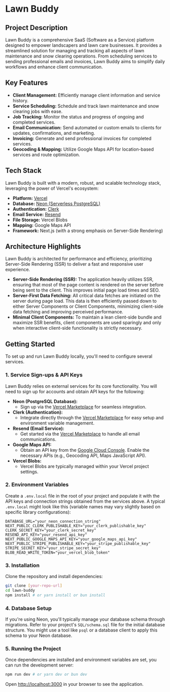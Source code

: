 # Lawn Buddy

## Project Description

Lawn Buddy is a comprehensive SaaS (Software as a Service) platform designed to empower landscapers and lawn care businesses. It provides a streamlined solution for managing and tracking all aspects of lawn maintenance and snow clearing operations. From scheduling services to sending professional emails and invoices, Lawn Buddy aims to simplify daily workflows and enhance client communication.

## Key Features

*   **Client Management:** Efficiently manage client information and service history.
*   **Service Scheduling:** Schedule and track lawn maintenance and snow clearing jobs with ease.
*   **Job Tracking:** Monitor the status and progress of ongoing and completed services.
*   **Email Communication:** Send automated or custom emails to clients for updates, confirmations, and marketing.
*   **Invoicing:** Generate and send professional invoices for completed services.
*   **Geocoding & Mapping:** Utilize Google Maps API for location-based services and route optimization.

## Tech Stack

Lawn Buddy is built with a modern, robust, and scalable technology stack, leveraging the power of Vercel's ecosystem:

*   **Platform:** [Vercel](https://vercel.com/)
*   **Database:** [Neon (Serverless PostgreSQL)](https://vercel.com/integrations/neon)
*   **Authentication:** [Clerk](https://vercel.com/integrations/clerk)
*   **Email Service:** [Resend](https://vercel.com/integrations/resend)
*   **File Storage:** Vercel Blobs
*   **Mapping:** Google Maps API
*   **Framework:** Next.js (with a strong emphasis on Server-Side Rendering)

## Architecture Highlights

Lawn Buddy is architected for performance and efficiency, prioritizing Server-Side Rendering (SSR) to deliver a fast and responsive user experience.

*   **Server-Side Rendering (SSR):** The application heavily utilizes SSR, ensuring that most of the page content is rendered on the server before being sent to the client. This improves initial page load times and SEO.
*   **Server-First Data Fetching:** All critical data fetches are initiated on the server during page load. This data is then efficiently passed down to either Server Components or Client Components, minimizing client-side data fetching and improving perceived performance.
*   **Minimal Client Components:** To maintain a lean client-side bundle and maximize SSR benefits, client components are used sparingly and only when interactive client-side functionality is strictly necessary.

## Getting Started

To set up and run Lawn Buddy locally, you'll need to configure several services.

### 1. Service Sign-ups & API Keys

Lawn Buddy relies on external services for its core functionality. You will need to sign up for accounts and obtain API keys for the following:

*   **Neon (PostgreSQL Database):**
    *   Sign up via the [Vercel Marketplace](https://vercel.com/integrations/neon) for seamless integration.
*   **Clerk (Authentication):**
    *   Integrate directly through the [Vercel Marketplace](https://vercel.com/integrations/clerk) for easy setup and environment variable management.
*   **Resend (Email Service):**
    *   Get started via the [Vercel Marketplace](https://vercel.com/integrations/resend) to handle all email communications.
*   **Google Maps API:**
    *   Obtain an API key from the [Google Cloud Console](https://console.cloud.com/google/maps-apis/overview). Enable the necessary APIs (e.g., Geocoding API, Maps JavaScript API).
*   **Vercel Blobs:**
    *   Vercel Blobs are typically managed within your Vercel project settings.

### 2. Environment Variables

Create a `.env.local` file in the root of your project and populate it with the API keys and connection strings obtained from the services above. A typical `.env.local` might look like this (variable names may vary slightly based on specific library configurations):

```
DATABASE_URL="your_neon_connection_string"
NEXT_PUBLIC_CLERK_PUBLISHABLE_KEY="your_clerk_publishable_key"
CLERK_SECRET_KEY="your_clerk_secret_key"
RESEND_API_KEY="your_resend_api_key"
NEXT_PUBLIC_GOOGLE_MAPS_API_KEY="your_google_maps_api_key"
NEXT_PUBLIC_STRIPE_PUBLISHABLE_KEY="your_stripe_publishable_key"
STRIPE_SECRET_KEY="your_stripe_secret_key"
BLOB_READ_WRITE_TOKEN="your_vercel_blob_token"
```

### 3. Installation

Clone the repository and install dependencies:

```bash
git clone [your-repo-url]
cd lawn-buddy
npm install # or yarn install or bun install
```

### 4. Database Setup

If you're using Neon, you'll typically manage your database schema through migrations. Refer to your project's `SQL/schema.sql` file for the initial database structure. You might use a tool like `psql` or a database client to apply this schema to your Neon database.

### 5. Running the Project

Once dependencies are installed and environment variables are set, you can run the development server:

```bash
npm run dev # or yarn dev or bun dev
```

Open [http://localhost:3000](http://localhost:3000) in your browser to see the application.